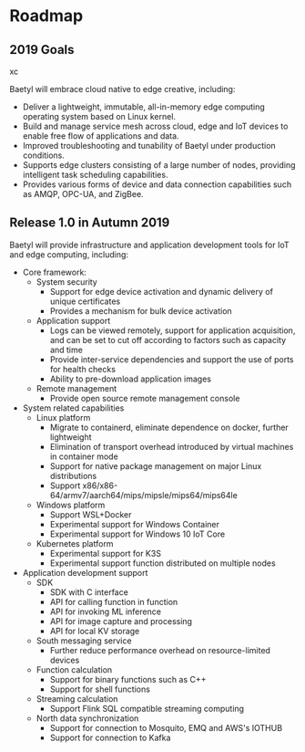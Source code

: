 # Roadmap

## 2019 Goals

xc

Baetyl will embrace cloud native to edge creative, including:

- Deliver a lightweight, immutable, all-in-memory edge computing operating system based on Linux kernel.
- Build and manage service mesh across cloud, edge and IoT devices to enable free flow of applications and data.
- Improved troubleshooting and tunability of Baetyl under production conditions.
- Supports edge clusters consisting of a large number of nodes, providing intelligent task scheduling capabilities.
- Provides various forms of device and data connection capabilities such as AMQP, OPC-UA, and ZigBee.

## Release 1.0 in Autumn 2019

Baetyl will provide infrastructure and application development tools for IoT and edge computing, including:

- Core framework:
  - System security
    - Support for edge device activation and dynamic delivery of unique certificates
    - Provides a mechanism for bulk device activation
  - Application support
    - Logs can be viewed remotely, support for application acquisition, and can be set to cut off according to factors such as capacity and time
    - Provide inter-service dependencies and support the use of ports for health checks
    - Ability to pre-download application images
  - Remote management
    - Provide open source remote management console
- System related capabilities
  - Linux platform
    - Migrate to containerd, eliminate dependence on docker, further lightweight
    - Elimination of transport overhead introduced by virtual machines in container mode
    - Support for native package management on major Linux distributions
    - Support x86/x86-64/armv7/aarch64/mips/mipsle/mips64/mips64le
  - Windows platform
    - Support WSL+Docker
    - Experimental support for Windows Container
    - Experimental support for Windows 10 IoT Core
  - Kubernetes platform
    - Experimental support for K3S
    - Experimental support function distributed on multiple nodes
- Application development support
  - SDK
    - SDK with C interface
    - API for calling function in function
    - API for invoking ML inference
    - API for image capture and processing
    - API for local KV storage
  - South messaging service
    - Further reduce performance overhead on resource-limited devices
  - Function calculation
    - Support for binary functions such as C++
    - Support for shell functions
  - Streaming calculation
    - Support Flink SQL compatible streaming computing
  - North data synchronization
    - Support for connection to Mosquito, EMQ and AWS's IOTHUB
    - Support for connection to Kafka
